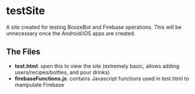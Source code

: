# testSite
A site created for testing BoozeBot and Firebase operations. This will be unnecessary once the Android/iOS apps are created.

## The Files
 - **test.html**: open this to view the site (extremely basic, allows adding users/recipes/bottles, and pour drinks)
 - **firebaseFunctions.js**: contains Javascript functions used in test.html to manipulate Firebase
